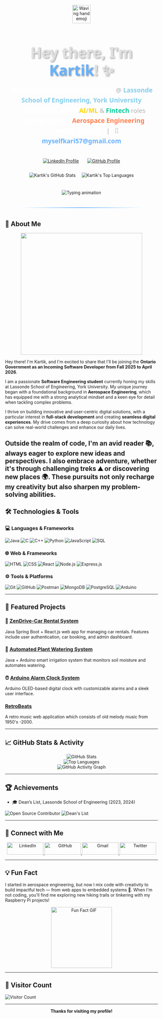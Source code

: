 <div align="center">
  <img src="https://media.giphy.com/media/hvRJCLFzWSCCxRxrER/giphy.gif" width="60" alt="Waving hand emoji">

  <h1 style="font-family: 'Segoe UI', Tahoma, Geneva, Verdana, sans-serif; font-size: 3rem; font-weight: 800; color: #E0E0E0; text-shadow: 2px 2px 4px rgba(0,0,0,0.4); margin-bottom: 10px; line-height: 1.2;">
    Hey there, I'm <span style="color: #66b2ff;">Kartik</span>! ✨
  </h1>

  <p style="font-family: 'Segoe UI', Tahoma, Geneva, Verdana, sans-serif; font-size: 1.3rem; color: #B0B0B0; margin-bottom: 25px; line-height: 1.6;">
    <span style="font-weight: 600; color: #FFFFFF;">🎓 Software Engineering Student</span> @ <b style="color: #87CEEB;">Lassonde School of Engineering, York University</b> <br>
    <span style="font-weight: 600; color: #FFFFFF;">🚀 Passionate about</span> <b style="color: #FFD700;">AI/ML</b> & <b style="color: #00CC99;">Fintech</b> roles <br>
    <span style="font-weight: 600; color: #FFFFFF;">💡 Background in</span> <b style="color: #FF7F50;">Aerospace Engineering</b> <br>
    <span style="font-weight: 600; color: #FFFFFF;">📍 Toronto, Canada</span> &nbsp;&nbsp;|&nbsp;&nbsp; 📧 <a href="mailto:myselfkari57@gmail.com" style="color: #66b2ff; text-decoration: none; font-weight: 600;">myselfkari57@gmail.com</a>
  </p>

  <div style="margin-top: 40px; margin-bottom: 30px;">
    <a href="https://www.linkedin.com/in/erks/" target="_blank" style="margin: 0 12px; display: inline-block;">
      <img src="https://img.shields.io/badge/-LinkedIn-0A66C2?style=for-the-badge&logo=linkedin&logoColor=white" alt="LinkedIn Profile">
    </a>
    <a href="https://github.com/Kartikk28" target="_blank" style="margin: 0 12px; display: inline-block;">
      <img src="https://img.shields.io/badge/-GitHub-181717?style=for-the-badge&logo=github&logoColor=white" alt="GitHub Profile">
    </a>
    </div>

  <div style="margin-top: 30px; display: flex; flex-wrap: wrap; justify-content: center; gap: 20px;">
    <img src="https://github-readme-stats.vercel.app/api?username=Kartikk28&show_icons=true&theme=dark&hide_border=true&count_private=true&line_height=25" alt="Kartik's GitHub Stats">
    <img src="https://github-readme-stats.vercel.app/api/top-langs/?username=Kartikk28&layout=compact&theme=dark&hide_border=true" alt="Kartik's Top Languages">
  </div>
</div>

<div align="center" style="margin-top: 40px; margin-bottom: 30px;">
  <img src="https://readme-typing-svg.demolab.com?font=Fira+Code&weight=600&size=26&duration=4000&pause=1000&color=58A6FF&center=true&vCenter=true&width=600&height=60&lines=Welcome+to+my+GitHub+profile!;Let's+build+something+awesome+together!;Check+out+my+projects+below!;" alt="Typing animation">
</div>

<hr style="border: none; height: 2px; background: linear-gradient(to right, rgba(102, 178, 255, 0), #66b2ff, rgba(102, 178, 255, 0)); margin: 40px auto; width: 80%;">

## 🚀 About Me

<p align="center">
  <img src="https://github.com/saadeghi/saadeghi/blob/master/dino.gif" width="400"/>
</p>

Hey there! I'm Kartik, and I'm excited to share that I'll be joining the **Ontario Government as an Incoming Software Developer from Fall 2025 to April 2026**.

I am a passionate **Software Engineering student** currently honing my skills at Lassonde School of Engineering, York University. My unique journey began with a foundational background in **Aerospace Engineering**, which has equipped me with a strong analytical mindset and a keen eye for detail when tackling complex problems.

I thrive on building innovative and user-centric digital solutions, with a particular interest in **full-stack development** and creating **seamless digital experiences**. My drive comes from a deep curiosity about how technology can solve real-world challenges and enhance our daily lives.

Outside the realm of code, I'm an avid reader 📚, always eager to explore new ideas and perspectives. I also embrace adventure, whether it's through challenging treks ⛰️ or discovering new places 🌍. These pursuits not only recharge my creativity but also sharpen my problem-solving abilities.
---

## 🛠️ Technologies & Tools

### 💻 Languages & Frameworks
![Java](https://img.shields.io/badge/-Java-007396?style=flat&logo=java&logoColor=white)
![C](https://img.shields.io/badge/-C-A8B9CC?style=flat&logo=c&logoColor=white)
![C++](https://img.shields.io/badge/-C++-00599C?style=flat&logo=cplusplus&logoColor=white)
![Python](https://img.shields.io/badge/-Python-3776AB?style=flat&logo=python&logoColor=white)
![JavaScript](https://img.shields.io/badge/-JavaScript-F7DF1E?style=flat&logo=javascript&logoColor=black)
![SQL](https://img.shields.io/badge/-SQL-4479A1?style=flat&logo=mysql&logoColor=white)

### 🌐 Web & Frameworks
![HTML](https://img.shields.io/badge/-HTML-E34F26?style=flat&logo=html5&logoColor=white)
![CSS](https://img.shields.io/badge/-CSS-1572B6?style=flat&logo=css3&logoColor=white)
![React](https://img.shields.io/badge/-React-61DAFB?style=flat&logo=react&logoColor=black)
![Node.js](https://img.shields.io/badge/-Node.js-339933?style=flat&logo=node.js&logoColor=white)
![Express.js](https://img.shields.io/badge/-Express-000000?style=flat&logo=express&logoColor=white)

### ⚙️ Tools & Platforms
![Git](https://img.shields.io/badge/-Git-F05032?style=flat&logo=git&logoColor=white)
![GitHub](https://img.shields.io/badge/-GitHub-181717?style=flat&logo=github&logoColor=white)
![Postman](https://img.shields.io/badge/-Postman-FF6C37?style=flat&logo=postman&logoColor=white)
![MongoDB](https://img.shields.io/badge/-MongoDB-47A248?style=flat&logo=mongodb&logoColor=white)
![PostgreSQL](https://img.shields.io/badge/-PostgreSQL-336791?style=flat&logo=postgresql&logoColor=white)
![Arduino](https://img.shields.io/badge/-Arduino-00979D?style=flat&logo=arduino&logoColor=white)


---

## 🧩 Featured Projects

### 🚗 [ZenDrive-Car Rental System](https://github.com/Kartikk28/Car_Rental)
Java Spring Boot + React.js web app for managing car rentals. Features include user authentication, car booking, and admin dashboard.

### 🌱 [Automated Plant Watering System](https://github.com/Kartikk28/Plant-Watering-System-)
Java + Arduino smart irrigation system that monitors soil moisture and automates watering.

### ⏰ [Arduino Alarm Clock System](https://github.com/Kartikk28/Alarm-Clock-System-OLED)
Arduino OLED-based digital clock with customizable alarms and a sleek user interface.

###  [RetroBeats](https://github.com/Kartikk28/RetroBeats)
A retro music web application which consists of old melody music from 1950's -2000.

---

## 📈 GitHub Stats & Activity

<p align="center">
  <img src="https://github-readme-stats.vercel.app/api?username=Kartikk28&show_icons=true&theme=dark" alt="GitHub Stats" />
  <br>
  <img src="https://github-readme-stats.vercel.app/api/top-langs/?username=Kartikk28&layout=compact&theme=dark" alt="Top Languages" />
  <br>
  <img src="https://github-readme-activity-graph.vercel.app/graph?username=Kartikk28&theme=github-dark" alt="GitHub Activity Graph" />
</p>

---

## 🏆 Achievements

- 🎓 Dean’s List, Lassonde School of Engineering (2023, 2024)

![Open Source Contributor](https://img.shields.io/badge/-Open%20Source%20Contributor-blue)
![Dean's List](https://img.shields.io/badge/-Dean's%20List-orange)

---

## 🤝 Connect with Me

<p align="center">
  <a href="https://www.linkedin.com/in/kartik-sharma-8859b819a" target="_blank">
    <img src="https://img.shields.io/badge/-LinkedIn-0A66C2?style=for-the-badge&logo=linkedin&logoColor=white" alt="LinkedIn" style="height: 40px; width: 120px;">
  </a>  
  <a href="https://github.com/Kartikk28" target="_blank">
    <img src="https://img.shields.io/badge/-GitHub-181717?style=for-the-badge&logo=github&logoColor=white" alt="GitHub" style="height: 40px; width: 120px;">
  </a>  
  <a href="mailto:myselfkari57@gmail.com" target="_blank">
    <img src="https://img.shields.io/badge/-Gmail-EA4335?style=for-the-badge&logo=gmail&logoColor=white" alt="Gmail" style="height: 40px; width: 120px;">
  </a>  
  <a href="https://twitter.com/yourhandle" target="_blank">
    <img src="https://img.shields.io/badge/-Twitter-1DA1F2?style=for-the-badge&logo=twitter&logoColor=white" alt="Twitter" style="height: 40px; width: 120px;">
  </a>
</p>

---

## 💡 Fun Fact
I started in aerospace engineering, but now I mix code with creativity to build impactful tech — from web apps to embedded systems 🚀. When I'm not coding, you'll find me exploring new hiking trails or tinkering with my Raspberry Pi projects!

<p align="center">
  <img src="https://media.giphy.com/media/l0HlNaQ6gWfllcjDO/giphy.gif" alt="Fun Fact GIF" width="200">
</p>

---

## 🌟 Visitor Count
![Visitor Count](https://profile-counter.glitch.me/Kartikk28/count.svg)

---

<p align="center">
  <b>Thanks for visiting my profile! </b>
</p>
